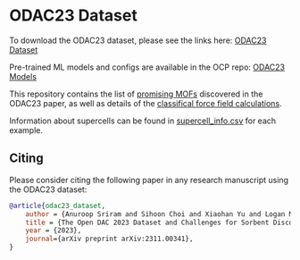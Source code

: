 # ODAC23 Dataset

To download the ODAC23 dataset, please see the links here: [ODAC23 Dataset](https://github.com/FAIR-Chem/fairchem/blob/main/docs/core/datasets/odac.md)

Pre-trained ML models and configs are available in the OCP repo: [ODAC23 Models](https://github.com/FAIR-Chem/fairchem/blob/main/docs/core/model_checkpoints.md#open-direct-air-capture-2023-odac23)

This repository contains the list of [promising MOFs](https://github.com/Open-Catalyst-Project/odac-data/tree/main/promising_mof) discovered in the ODAC23 paper, as well as details of the [classifical force field calculations](https://github.com/Open-Catalyst-Project/odac-data/tree/main/force_field). 

Information about supercells can be found in [supercell_info.csv](https://github.com/Open-Catalyst-Project/odac-data/tree/main/supercell_info.csv) for each example.

## Citing

Please consider citing the following paper in any research manuscript using the ODAC23 dataset:

```bibtex
@article{odac23_dataset,
    author = {Anuroop Sriram and Sihoon Choi and Xiaohan Yu and Logan M. Brabson and Abhishek Das and Zachary Ulissi and Matt Uyttendaele and Andrew J. Medford and David S. Sholl},
    title = {The Open DAC 2023 Dataset and Challenges for Sorbent Discovery in Direct Air Capture},
    year = {2023},
    journal={arXiv preprint arXiv:2311.00341},
}

